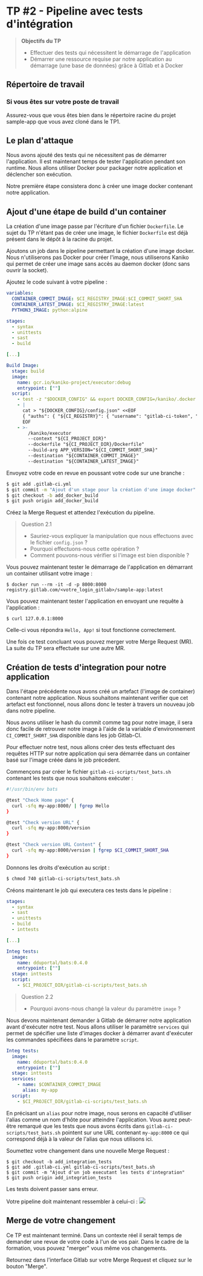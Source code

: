 # TP #2 - Pipeline avec tests d'intégration

> **Objectifs du TP**
> * Effectuer des tests qui nécessitent le démarrage de l'application
> * Démarrer une ressource requise par notre application au démarrage (une base de données) grâce à Gitlab et à Docker
>

## Répertoire de travail

### Si vous êtes sur votre poste de travail

Assurez-vous que vous êtes bien dans le répertoire racine du projet sample-app que vous avez cloné dans le TP1.

## Le plan d'attaque

Nous avons ajouté des tests qui ne nécessitent pas de démarrer l'application. Il est maintenant temps
de tester l'application pendant son runtime. Nous allons utiliser Docker pour packager notre application
et déclencher son exécution.

Notre première étape consistera donc à créer une image docker contenant notre application.

## Ajout d'une étape de build d'un container

La création d'une image passe par l'écriture d'un fichier `Dockerfile`. Le sujet du TP n'étant pas de créer
une image, le fichier `Dockerfile` est déjà présent dans le dépôt à la racine du projet.

Ajoutons un job dans le pipeline permettant la création d'une image docker.
Nous n'utiliserons pas Docker pour créer l'image, nous utiliserons Kaniko qui permet de créer une image sans accès au daemon docker (donc sans ouvrir la socket).

Ajoutez le code suivant à votre pipeline :

```yaml
variables:
  CONTAINER_COMMIT_IMAGE: $CI_REGISTRY_IMAGE:$CI_COMMIT_SHORT_SHA
  CONTAINER_LATEST_IMAGE: $CI_REGISTRY_IMAGE:latest
  PYTHON3_IMAGE: python:alpine

stages:
  - syntax
  - unittests
  - sast
  - build

[...]

Build Image:
  stage: build
  image:
    name: gcr.io/kaniko-project/executor:debug
    entrypoint: [""]
  script:
    - test -z "$DOCKER_CONFIG" && export DOCKER_CONFIG=/kaniko/.docker
    - |
      cat > "${DOCKER_CONFIG}/config.json" <<EOF
      { "auths": { "${CI_REGISTRY}": { "username": "gitlab-ci-token", "password": "${CI_JOB_TOKEN}" } } }
      EOF
    - >-
        /kaniko/executor
        --context "${CI_PROJECT_DIR}"
        --dockerfile "${CI_PROJECT_DIR}/Dockerfile"
        --build-arg APP_VERSION="${CI_COMMIT_SHORT_SHA}"
        --destination "${CONTAINER_COMMIT_IMAGE}"
        --destination "${CONTAINER_LATEST_IMAGE}"
```

Envoyez votre code en revue en poussant votre code sur une branche :

```bash
$ git add .gitlab-ci.yml
$ git commit -m "Ajout d'un stage pour la création d'une image docker"
$ git checkout -b add_docker_build
$ git push origin add_docker_build
```
Créez la Merge Request et attendez l'exécution du pipeline.

> Question 2.1
>
> - Sauriez-vous expliquer la manipulation que nous effectuons avec le fichier `config.json` ?
> - Pourquoi effectuons-nous cette opération ?
> - Comment pouvons-nous vérifier si l'image est bien disponible ?

Vous pouvez maintenant tester le démarrage de l'application en démarrant un container utilisant votre image :

```
$ docker run --rm -it -d -p 8000:8000 registry.gitlab.com/<votre_login_gitlab>/sample-app:latest
```

Vous pouvez maintenant tester l'application en envoyant une requête à l'application :

```
$ curl 127.0.0.1:8000
```

Celle-ci vous répondra `Hello, App!` si tout fonctionne correctement.

Une fois ce test concluant vous pouvez merger votre Merge Request (MR).
La suite du TP sera effectuée sur une autre MR.

## Création de tests d'integration pour notre application

Dans l'étape précédente nous avons créé un artefact (l'image de container) contenant notre application.
Nous souhaitons maintenant verifier que cet artefact est fonctionnel, nous allons donc le tester à travers
un nouveau job dans notre pipeline.

Nous avons utiliser le hash du commit comme tag pour notre image, il sera donc facile de retrouver notre image
à l'aide de la variable d'environnement `CI_COMMIT_SHORT_SHA` disponible dans les job Gitlab-CI.

Pour effectuer notre test, nous allons créer des tests effectuant des requêtes HTTP sur notre application
qui sera démarrée dans un container basé sur l'image créée dans le job précedent.

Commençons par créer le fichier `gitlab-ci-scripts/test_bats.sh` contenant les tests que nous souhaitons exécuter :

```bash
#!/usr/bin/env bats

@test "Check Home page" {
  curl -sfq my-app:8000/ | fgrep Hello
}

@test "Check version URL" {
  curl -sfq my-app:8000/version
}

@test "Check version URL Content" {
  curl -sfq my-app:8000/version | fgrep $CI_COMMIT_SHORT_SHA
}
```

Donnons les droits d'exécution au script :

```bash
$ chmod 740 gitlab-ci-scripts/test_bats.sh
```

Créons maintenant le job qui executera ces tests dans le pipeline :

```yaml
stages:
  - syntax
  - sast
  - unittests
  - build
  - inttests

[...]

Integ tests:
  image:
    name: dduportal/bats:0.4.0
    entrypoint: [""]
  stage: inttests
  script:
    - $CI_PROJECT_DIR/gitlab-ci-scripts/test_bats.sh
```

> Question 2.2
>
> - Pourquoi avons-nous changé la valeur du paramètre `image` ?

Nous devons maintenant demander à Gitlab de démarrer notre application avant d'exécuter notre test.
Nous allons utiliser le paramètre `services` qui permet de spécifier une liste d'images docker à démarrer avant d'exécuter
les commandes spécifiées dans le paramètre `script`.

```yaml
Integ tests:
  image:
    name: dduportal/bats:0.4.0
    entrypoint: [""]
  stage: inttests
  services:
    - name: $CONTAINER_COMMIT_IMAGE
      alias: my-app
  script:
    - $CI_PROJECT_DIR/gitlab-ci-scripts/test_bats.sh
```

En précisant un `alias` pour notre image, nous serons en capacité d'utiliser l'alias comme un nom d'hôte pour atteindre l'application.
Vous aurez peut-être remarqué que les tests que nous avons écrits dans `gitlab-ci-scripts/test_bats.sh` pointent sur une URL contenant `my-app:8000`
ce qui correspond déjà à la valeur de l'alias que nous utilisons ici.

Soumettez votre changement dans une nouvelle Merge Request :

```shell
$ git checkout -b add_integration_tests
$ git add .gitlab-ci.yml gitlab-ci-scripts/test_bats.sh
$ git commit -m "Ajout d'un job executant les tests d'integration"
$ git push origin add_integration_tests
```

Les tests doivent passer sans erreur.

Votre pipeline doit maintenant ressembler à celui-ci :
<img src="https://i.ibb.co/kXyhhWt/Screenshot-2021-01-11-at-23-36-53.png">

## Merge de votre changement

Ce TP est maintenant terminé. Dans un contexte réel il serait temps de demander une revue de votre code à l'un de vos pair.
Dans le cadre de la formation, vous pouvez "merger" vous même vos changements.

Retournez dans l'interface Gitlab sur votre Merge Request et cliquez sur le bouton "Merge".
